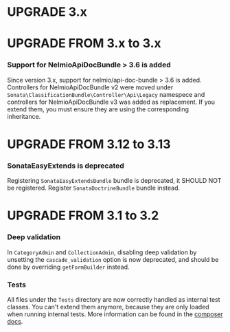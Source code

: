 UPGRADE 3.x
===========

UPGRADE FROM 3.x to 3.x
=======================

 ### Support for NelmioApiDocBundle > 3.6 is added

Since version 3.x, support for nelmio/api-doc-bundle > 3.6 is added. Controllers for NelmioApiDocBundle v2 were moved under `Sonata\ClassificationBundle\Controller\Api\Legacy` namespece and controllers for NelmioApiDocBundle v3 was added as replacement. If you extend them, you must ensure they are using the corresponding inheritance.

UPGRADE FROM 3.12 to 3.13
=========================

### SonataEasyExtends is deprecated

Registering `SonataEasyExtendsBundle` bundle is deprecated, it SHOULD NOT be registered.
Register `SonataDoctrineBundle` bundle instead.

UPGRADE FROM 3.1 to 3.2
=======================

### Deep validation

In `CategoryAdmin` and `CollectionAdmin`,
disabling deep validation by unsetting the `cascade_validation` option is now deprecated,
and should be done by overriding `getFormBuilder` instead.

### Tests

All files under the ``Tests`` directory are now correctly handled as internal test classes.
You can't extend them anymore, because they are only loaded when running internal tests.
More information can be found in the [composer docs](https://getcomposer.org/doc/04-schema.md#autoload-dev).
